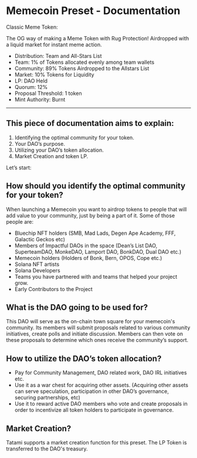 # Memecoin Preset - Documentation

Classic Meme Token:

The OG way of making a Meme Token with Rug Protection! Airdropped with a liquid market for instant meme action. 


- Distribution: Team and All-Stars List
- Team: 1% of Tokens allocated evenly among team wallets
- Community: 89% Tokens Airdropped to the Allstars List
- Market: 10% Tokens for Liquidity
- LP: DAO Held
- Quorum: 12%
- Proposal Threshold: 1 token
- Mint Authority: Burnt

---

## This piece of documentation aims to explain: 

1. Identifying the optimal community for your token.
2. Your DAO’s purpose.
3. Utilizing your DAO’s token allocation.
4. Market Creation and token LP.

Let’s start:

## How should you identify the optimal community for your token?

When launching a Memecoin you want to airdrop tokens to people that will add value to your community, just by being a part of it. Some of those people are:

- Bluechip NFT holders (SMB, Mad Lads, Degen Ape Academy, FFF, Galactic Geckos etc)
- Members of Impactful DAOs in the space (Dean’s List DAO, SuperteamDAO, MonkeDAO, Lamport DAO, BonkDAO, Dual DAO etc.)
- Memecoin holders (Holders of Bonk, Bern, OPOS, Cope etc.)
- Solana NFT artists
- Solana Developers
- Teams you have partnered with and teams that helped your project grow.
- Early Contributors to the Project

## What is the DAO going to be used for?

This DAO will serve as the on-chain town square for your memecoin's community. Its members will submit proposals related to various community initiatives, create polls and initiate discussion. Members can then vote on these proposals to determine which ones receive the community’s support.

## How to utilize the DAO’s token allocation?

- Pay for Community Management, DAO related work, DAO IRL initiatives etc. 
- Use it as a war chest for acquiring other assets. (Acquiring other assets can serve speculation, participation in other DAO’s governance, securing partnerships, etc)
- Use it to reward active DAO members who vote and create proposals in order to incentivize all token holders to participate in governance.

## Market Creation?

Tatami supports a market creation function for this preset. The LP Token is transferred to the DAO's treasury.
